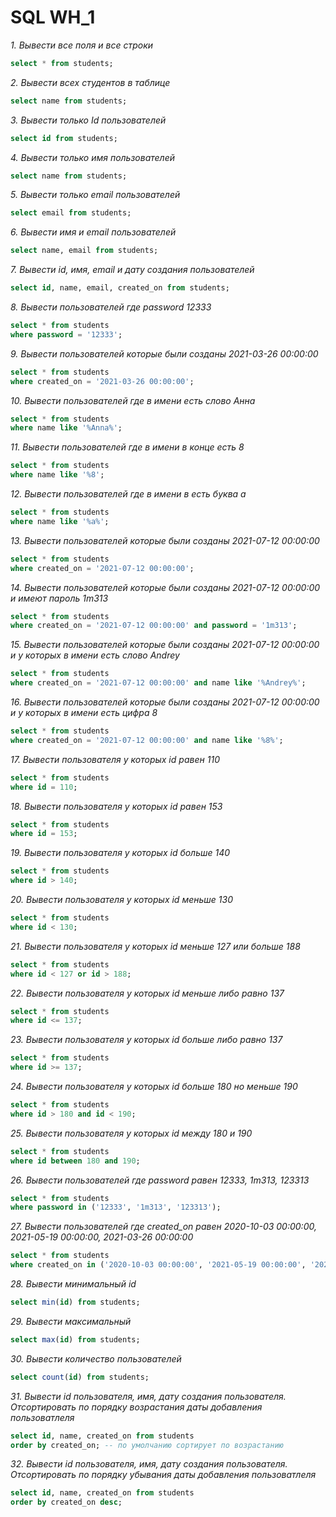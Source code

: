 # SQL WH_1

*1. Вывести все поля и все строки*

```sql
select * from students;
```

*2. Вывести всех студентов в таблице*

```sql
select name from students;
```

*3. Вывести только Id пользователей*

```sql
select id from students;
```

*4. Вывести только имя пользователей*

```sql
select name from students;
```

*5. Вывести только email пользователей*

```sql
select email from students;
```

*6. Вывести имя и email пользователей*

```sql
select name, email from students;
```

*7. Вывести id, имя, email и дату создания пользователей*

```sql
select id, name, email, created_on from students;
```

*8. Вывести пользователей где password 12333*

```sql
select * from students 
where password = '12333';
```

*9. Вывести пользователей которые были созданы 2021-03-26 00:00:00*

```sql
select * from students
where created_on = '2021-03-26 00:00:00';
```

*10. Вывести пользователей где в имени есть слово Анна*

```sql
select * from students 
where name like '%Anna%';
```

*11. Вывести пользователей где в имени в конце есть 8*

```sql
select * from students
where name like '%8';
```

*12. Вывести пользователей где в имени в есть буква а*

```sql
select * from students
where name like '%a%';
```

*13. Вывести пользователей которые были созданы 2021-07-12 00:00:00*

```sql
select * from students 
where created_on = '2021-07-12 00:00:00';
```

*14. Вывести пользователей которые были созданы 2021-07-12 00:00:00 и имеют пароль 1m313*

```sql
select * from students 
where created_on = '2021-07-12 00:00:00' and password = '1m313';
```

*15. Вывести пользователей которые были созданы 2021-07-12 00:00:00 и у которых в имени есть слово Andrey*

```sql
select * from students
where created_on = '2021-07-12 00:00:00' and name like '%Andrey%';
```

*16. Вывести пользователей которые были созданы 2021-07-12 00:00:00 и у которых в имени есть цифра 8*

```sql
select * from students 
where created_on = '2021-07-12 00:00:00' and name like '%8%';
```

*17. Вывести пользователя у которых id равен 110*

```sql
select * from students 
where id = 110;
```

*18. Вывести пользователя у которых id равен 153*

```sql
select * from students 
where id = 153;
```

*19. Вывести пользователя у которых id больше 140*

```sql
select * from students 
where id > 140;
```

*20. Вывести пользователя у которых id меньше 130*

```sql
select * from students 
where id < 130;
```

*21. Вывести пользователя у которых id меньше 127 или больше 188*

```sql
select * from students 
where id < 127 or id > 188;
```

*22. Вывести пользователя у которых id меньше либо равно 137*

```sql
select * from students 
where id <= 137;
```

*23. Вывести пользователя у которых id больше либо равно 137*

```sql
select * from students 
where id >= 137;
```

*24. Вывести пользователя у которых id больше 180 но меньше 190*

```sql
select * from students 
where id > 180 and id < 190;
```

*25. Вывести пользователя у которых id между 180 и 190*

```sql
select * from students 
where id between 180 and 190;
```

*26. Вывести пользователей где password равен 12333, 1m313, 123313*

```sql
select * from students 
where password in ('12333', '1m313', '123313');
```

*27. Вывести пользователей где created_on равен 2020-10-03 00:00:00, 2021-05-19 00:00:00, 2021-03-26 00:00:00*

```sql
select * from students 
where created_on in ('2020-10-03 00:00:00', '2021-05-19 00:00:00', '2021-03-26 00:00:00');
```

*28. Вывести минимальный id*

```sql
select min(id) from students;
```

*29. Вывести максимальный*

```sql
select max(id) from students;
```

*30. Вывести количество пользователей*

```sql
select count(id) from students;
```

*31. Вывести id пользователя, имя, дату создания пользователя. Отсортировать по порядку возрастания даты добавления пользоватлеля*

```sql
select id, name, created_on from students 
order by created_on; -- по умолчанию сортирует по возрастанию
```

*32. Вывести id пользователя, имя, дату создания пользователя. Отсортировать по порядку убывания даты добавления пользоватлеля*

```sql
select id, name, created_on from students 
order by created_on desc;
```

